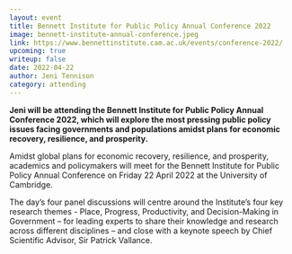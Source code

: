 ```yaml
---
layout: event
title: Bennett Institute for Public Policy Annual Conference 2022
image: bennett-institute-annual-conference.jpeg
link: https://www.bennettinstitute.cam.ac.uk/events/conference-2022/
upcoming: true
writeup: false
date: 2022-04-22
author: Jeni Tennison
category: attending
---
```

**Jeni will be attending the Bennett Institute for Public Policy Annual Conference 2022, which will explore the most pressing public policy issues facing governments and populations amidst plans for economic recovery, resilience, and prosperity.**

<!--more-->

Amidst global plans for economic recovery, resilience, and prosperity, academics and policymakers will meet for the Bennett Institute for Public Policy Annual Conference on Friday 22 April 2022 at the University of Cambridge.

The day’s four panel discussions will centre around the Institute’s four key research themes -  Place, Progress, Productivity, and Decision-Making in Government – for leading experts to share their knowledge and research across different disciplines – and close with a keynote speech by Chief Scientific Advisor, Sir Patrick Vallance.
